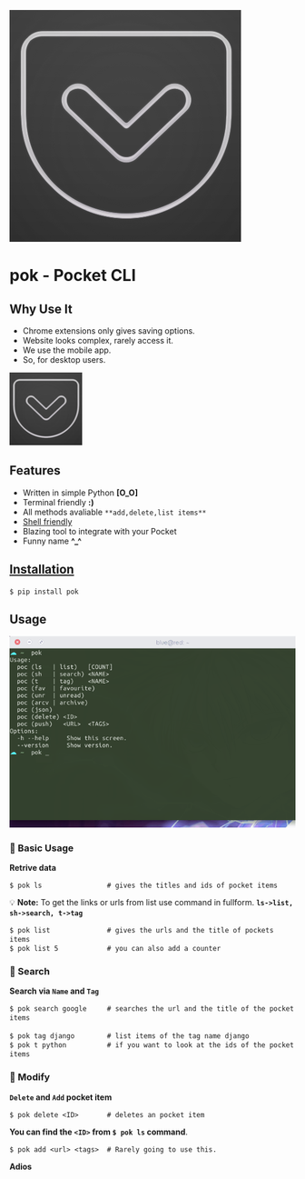 ![](https://raw.githubusercontent.com/arindampradhan/pok/master/poc-b.png)

# pok - Pocket CLI

## Why Use It

* Chrome extensions only gives saving options.
* Website looks complex, rarely access it.
* We use the mobile app.
* So, for desktop users.

![](https://raw.githubusercontent.com/arindampradhan/pok/master/poc-a.png)

## Features

- Written in simple Python   **[O_O]**
- Terminal friendly          **:)**
- All methods avaliable ``**add,delete,list items**``
- [Shell friendly](https://github.com/arindampradhan/pok#usage)
- Blazing tool to integrate with your Pocket
- Funny name                 **^_^**


## [Installation](https://pypi.python.org/pypi/pok)

    $ pip install pok


## Usage

![](https://raw.githubusercontent.com/arindampradhan/pok/master/poc-c.gif)

### :pouch: Basic Usage

**Retrive data**

    $ pok ls                # gives the titles and ids of pocket items

:bulb: **Note:** To get the links or urls from list use command in fullform. **`ls->list, sh->search, t->tag`**

    $ pok list              # gives the urls and the title of pockets items
    $ pok list 5            # you can also add a counter

### :pouch: Search

**Search via ``Name`` and ``Tag``**

    $ pok search google     # searches the url and the title of the pocket items

    $ pok tag django        # list items of the tag name django
    $ pok t python          # if you want to look at the ids of the pocket items


### :pouch: Modify

**``Delete`` and ``Add`` pocket item**

    $ pok delete <ID>       # deletes an pocket item

**You can find the ``<ID>`` from ``$ pok ls`` command**.

    $ pok add <url> <tags>  # Rarely going to use this.


**Adios**
